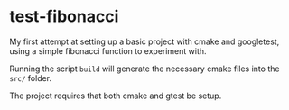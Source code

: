 # test-fibonacci
My first attempt at setting up a basic project with cmake and googletest, using a simple fibonacci function to experiment with.

Running the script <code>build</code> will generate the necessary cmake files into the <code>src/</code> folder.

The project requires that both cmake and gtest be setup.
